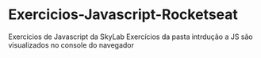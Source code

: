 # Exercicios-Javascript-Rocketseat
 Exercicios de Javascript da SkyLab
Exercícios da pasta intrdução a JS são visualizados no console do navegador

